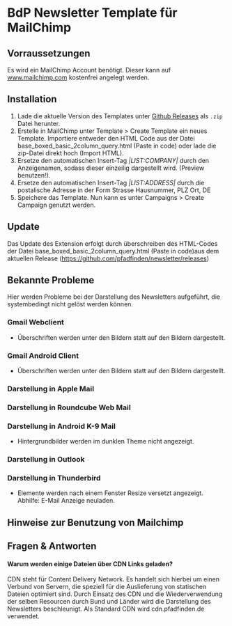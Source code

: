 # BdP Newsletter Template für MailChimp
## Vorraussetzungen
Es wird ein MailChimp Account benötigt. Dieser kann auf www.mailchimp.com kostenfrei angelegt werden.
## Installation
1. Lade die aktuelle Version des Templates unter [Github Releases](https://github.com/pfadfinden/newsletter/releases) als `.zip` Datei herunter.
2. Erstelle in MailChimp unter Template > Create Template ein neues Template. Importiere entweder den HTML Code aus der Datei base_boxed_basic_2column_query.html (Paste in code) oder lade die zip-Datei direkt hoch (Import HTML).
3. Ersetze den automatischen Insert-Tag *|LIST:COMPANY|*  durch den Anzeigenamen, sodass dieser einzeilig dargestellt wird. (Preview benutzen!).
4. Ersetze den automatischen Insert-Tag *|LIST:ADDRESS|* durch die postalische Adresse in der Form Strasse Hausnummer, PLZ Ort, DE
5. Speichere das Template. Nun kann es unter Campaigns > Create Campaign genutzt werden.
## Update
Das Update des Extension erfolgt durch überschreiben des HTML-Codes der Datei base_boxed_basic_2column_query.html (Paste in code)aus dem aktuellen Release (https://github.com/pfadfinden/newsletter/releases)
## Bekannte Probleme
Hier werden Probleme bei der Darstellung des Newsletters aufgeführt, die systembedingt nicht gelöst werden können.
### Gmail Webclient
* Überschriften werden unter den Bildern statt auf den Bildern dargestellt.
### Gmail Android Client
* Überschriften werden unter den Bildern statt auf den Bildern dargestellt.
### Darstellung in Apple Mail
### Darstellung in Roundcube Web Mail
### Darstellung in Android K-9 Mail
* Hintergrundbilder werden im dunklen Theme nicht angezeigt.
### Darstellung in Outlook
### Darstellung in Thunderbird
* Elemente werden nach einem Fenster Resize versetzt angezeigt. Abhilfe: E-Mail Anzeige neuladen.

## Hinweise zur Benutzung von Mailchimp

## Fragen & Antworten
#### Warum werden einige Dateien über CDN Links geladen?
CDN steht für Content Delivery Network. Es handelt sich hierbei um einen Verbund von Servern, die speziell für die Auslieferung von statischen Dateien optimiert sind. Durch Einsatz des CDN und die Wiederverwendung der selben Resourcen durch Bund und Länder wird die Darstellung des Newsletters beschleunigt. Als Standard CDN wird cdn.pfadfinden.de verwendet.



